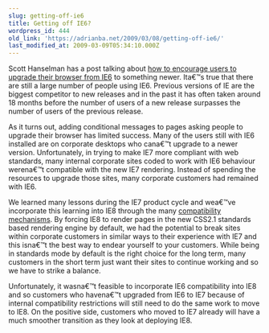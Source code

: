 ```yaml
---
slug: getting-off-ie6
title: Getting off IE6?
wordpress_id: 444
old_link: 'https://adrianba.net/2009/03/08/getting-off-ie6/'
last_modified_at: 2009-03-09T05:34:10.000Z
---
```


Scott Hanselman has a post talking about [how to encourage users to upgrade their browser from IE6](http://www.hanselman.com/blog/IE6WarningStopLivingInThePastGetOffOfIE6.aspx) to something newer. Ita€™s true that there are still a large number of people using IE6. Previous versions of IE are the biggest competitor to new releases and in the past it has often taken around 18 months before the number of users of a new release surpasses the number of users of the previous release.

 

As it turns out, adding conditional messages to pages asking people to upgrade their browser has limited success. Many of the users still with IE6 installed are on corporate desktops who cana€™t upgrade to a newer version. Unfortunately, in trying to make IE7 more compliant with web standards, many internal corporate sites coded to work with IE6 behaviour werena€™t compatible with the new IE7 rendering. Instead of spending the resources to upgrade those sites, many corporate customers had remained with IE6.

 

We learned many lessons during the IE7 product cycle and wea€™ve incorporate this learning into IE8 through the many [compatibility mechanisms](http://blogs.msdn.com/ie/archive/2009/02/16/just-the-facts-recap-of-compatibility-view.aspx). By forcing IE8 to render pages in the new CSS2.1 standards based rendering engine by default, we had the potential to break sites within corporate customers in similar ways to their experience with IE7 and this isna€™t the best way to endear yourself to your customers. While being in standards mode by default is the right choice for the long term, many customers in the short term just want their sites to continue working and so we have to strike a balance.

 

Unfortunately, it wasna€™t feasible to incorporate IE6 compatibility into IE8 and so customers who havena€™t upgraded from IE6 to IE7 because of internal compatibility restrictions will still need to do the same work to move to IE8. On the positive side, customers who moved to IE7 already will have a much smoother transition as they look at deploying IE8.

 
